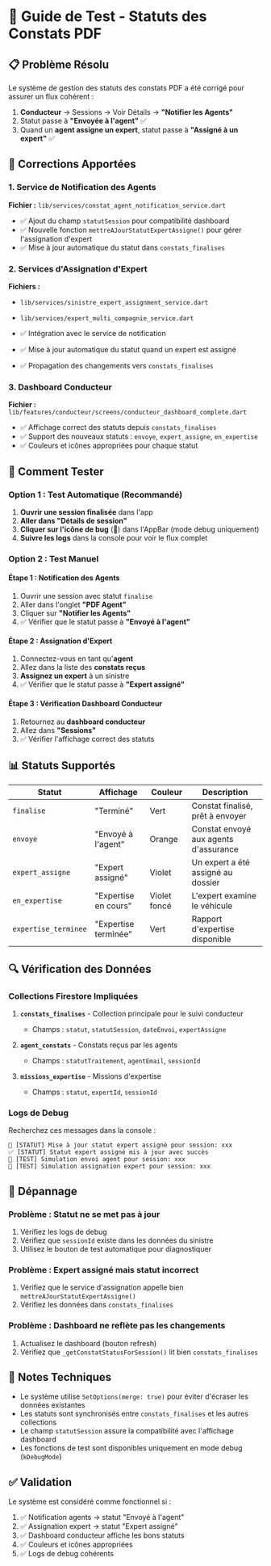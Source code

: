 # 🧪 Guide de Test - Statuts des Constats PDF

## 📋 Problème Résolu

Le système de gestion des statuts des constats PDF a été corrigé pour assurer un flux cohérent :

1. **Conducteur** → Sessions → Voir Détails → **"Notifier les Agents"**
2. Statut passe à **"Envoyée à l'agent"** ✅
3. Quand un **agent assigne un expert**, statut passe à **"Assigné à un expert"** ✅

## 🔧 Corrections Apportées

### 1. Service de Notification des Agents
**Fichier :** `lib/services/constat_agent_notification_service.dart`

- ✅ Ajout du champ `statutSession` pour compatibilité dashboard
- ✅ Nouvelle fonction `mettreAJourStatutExpertAssigne()` pour gérer l'assignation d'expert
- ✅ Mise à jour automatique du statut dans `constats_finalises`

### 2. Services d'Assignation d'Expert
**Fichiers :** 
- `lib/services/sinistre_expert_assignment_service.dart`
- `lib/services/expert_multi_compagnie_service.dart`

- ✅ Intégration avec le service de notification
- ✅ Mise à jour automatique du statut quand un expert est assigné
- ✅ Propagation des changements vers `constats_finalises`

### 3. Dashboard Conducteur
**Fichier :** `lib/features/conducteur/screens/conducteur_dashboard_complete.dart`

- ✅ Affichage correct des statuts depuis `constats_finalises`
- ✅ Support des nouveaux statuts : `envoye`, `expert_assigne`, `en_expertise`
- ✅ Couleurs et icônes appropriées pour chaque statut

## 🧪 Comment Tester

### Option 1 : Test Automatique (Recommandé)

1. **Ouvrir une session finalisée** dans l'app
2. **Aller dans "Détails de session"**
3. **Cliquer sur l'icône de bug** (🐛) dans l'AppBar (mode debug uniquement)
4. **Suivre les logs** dans la console pour voir le flux complet

### Option 2 : Test Manuel

#### Étape 1 : Notification des Agents
1. Ouvrir une session avec statut `finalise`
2. Aller dans l'onglet **"PDF Agent"**
3. Cliquer sur **"Notifier les Agents"**
4. ✅ Vérifier que le statut passe à **"Envoyé à l'agent"**

#### Étape 2 : Assignation d'Expert
1. Connectez-vous en tant qu'**agent**
2. Allez dans la liste des **constats reçus**
3. **Assignez un expert** à un sinistre
4. ✅ Vérifier que le statut passe à **"Expert assigné"**

#### Étape 3 : Vérification Dashboard Conducteur
1. Retournez au **dashboard conducteur**
2. Allez dans **"Sessions"**
3. ✅ Vérifier l'affichage correct des statuts

## 📊 Statuts Supportés

| Statut | Affichage | Couleur | Description |
|--------|-----------|---------|-------------|
| `finalise` | "Terminé" | Vert | Constat finalisé, prêt à envoyer |
| `envoye` | "Envoyé à l'agent" | Orange | Constat envoyé aux agents d'assurance |
| `expert_assigne` | "Expert assigné" | Violet | Un expert a été assigné au dossier |
| `en_expertise` | "Expertise en cours" | Violet foncé | L'expert examine le véhicule |
| `expertise_terminee` | "Expertise terminée" | Vert | Rapport d'expertise disponible |

## 🔍 Vérification des Données

### Collections Firestore Impliquées

1. **`constats_finalises`** - Collection principale pour le suivi conducteur
   - Champs : `statut`, `statutSession`, `dateEnvoi`, `expertAssigne`

2. **`agent_constats`** - Constats reçus par les agents
   - Champs : `statutTraitement`, `agentEmail`, `sessionId`

3. **`missions_expertise`** - Missions d'expertise
   - Champs : `statut`, `expertId`, `sessionId`

### Logs de Debug

Recherchez ces messages dans la console :

```
🔧 [STATUT] Mise à jour statut expert assigné pour session: xxx
✅ [STATUT] Statut expert assigné mis à jour avec succès
🧪 [TEST] Simulation envoi agent pour session: xxx
🧪 [TEST] Simulation assignation expert pour session: xxx
```

## 🚨 Dépannage

### Problème : Statut ne se met pas à jour
1. Vérifiez les logs de debug
2. Vérifiez que `sessionId` existe dans les données du sinistre
3. Utilisez le bouton de test automatique pour diagnostiquer

### Problème : Expert assigné mais statut incorrect
1. Vérifiez que le service d'assignation appelle bien `mettreAJourStatutExpertAssigne()`
2. Vérifiez les données dans `constats_finalises`

### Problème : Dashboard ne reflète pas les changements
1. Actualisez le dashboard (bouton refresh)
2. Vérifiez que `_getConstatStatusForSession()` lit bien `constats_finalises`

## 📝 Notes Techniques

- Le système utilise `SetOptions(merge: true)` pour éviter d'écraser les données existantes
- Les statuts sont synchronisés entre `constats_finalises` et les autres collections
- Le champ `statutSession` assure la compatibilité avec l'affichage dashboard
- Les fonctions de test sont disponibles uniquement en mode debug (`kDebugMode`)

## ✅ Validation

Le système est considéré comme fonctionnel si :

1. ✅ Notification agents → statut "Envoyé à l'agent"
2. ✅ Assignation expert → statut "Expert assigné"
3. ✅ Dashboard conducteur affiche les bons statuts
4. ✅ Couleurs et icônes appropriées
5. ✅ Logs de debug cohérents
